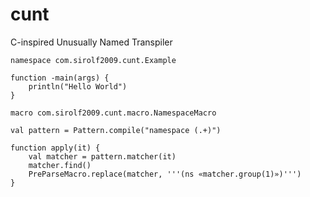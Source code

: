 # cunt
C-inspired Unusually Named Transpiler

```
namespace com.sirolf2009.cunt.Example
		
function -main(args) {
	println("Hello World")
}
```

```
macro com.sirolf2009.cunt.macro.NamespaceMacro

val pattern = Pattern.compile("namespace (.+)")

function apply(it) {
	val matcher = pattern.matcher(it)
	matcher.find()
	PreParseMacro.replace(matcher, '''(ns «matcher.group(1)»)''')
}
```

